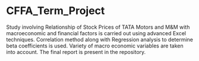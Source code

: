 # CFFA_Term_Project
Study involving Relationship of Stock Prices of TATA Motors and M&amp;M with macroeconomic and financial factors is carried out using advanced Excel techniques. Correlation method along with Regression analysis to determine beta coefficients is used. Variety of macro economic variables are taken into account. The final report is present in the repository.
